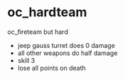 # oc_hardteam
oc_fireteam but hard
- jeep gauss turret does 0 damage
- all other weapons do half damage
- skill 3
- lose all points on death
  
